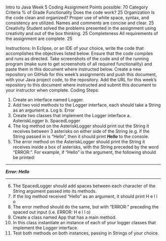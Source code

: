 Intro to Java Week 5 Coding Assignment
Points possible: 70
Category	Criteria	% of Grade
Functionality	Does the code work?	25
Organization	Is the code clean and organized? Proper use of white space, syntax, and consistency are utilized. Names and comments are concise and clear.	25
Creativity	Student solved the problems presented in the assignment using creativity and out of the box thinking.	25
Completeness	All requirements of the assignment are complete.	25

Instructions: In Eclipse, or an IDE of your choice, write the code that accomplishes the objectives listed below. Ensure that the code compiles and runs as directed. Take screenshots of the code and of the running program (make sure to get screenshots of all required functionality) and paste them in this document where instructed below. Create a new repository on GitHub for this week’s assignments and push this document, with your Java project code, to the repository. Add the URL for this week’s repository to this document where instructed and submit this document to your instructor when complete.
Coding Steps:
1.	Create an interface named Logger.
2.	Add two void methods to the Logger interface, each should take a String as an argument
a.	Log
b.	Error
3.	Create two classes that implement the Logger interface
a.	AsteriskLogger
b.	SpacedLogger
4.	The log method on the AsteriskLogger should print out the String it receives between 3 asterisks on either side of the String (e.g. if the String passed in is “Hello”, then it should print ***Hello*** to the console.
5.	The error method on the AsteriskLogger should print the String it receives inside a box of asterisks, with the String preceded by the word “ERROR:”. For example, if “Hello” is the argument, the following should be printed:

****************
***Error: Hello***
****************
6.	The SpacedLogger should add spaces between each character of the String argument passed into its methods.
7.	If the log method received “Hello” as an argument, it should print H e l l o
8.	The error method should do the same, but with “ERROR:” preceding the spaced out input (i.e. ERROR: H e l l o)
9.	Create a class named App that has a main method.
10.	In this class instantiate an instance of each of your logger classes that implement the Logger interface.
11.	Test both methods on both instances, passing in Strings of your choice.
